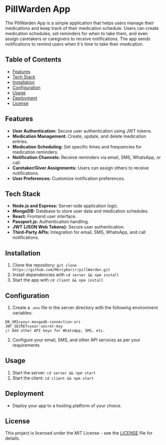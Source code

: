 # PillWarden App

The PillWarden App is a simple application that helps users manage their medications and keep track of their medication schedule. Users can create medication schedules, set reminders for when to take them, and even assign caretakers or caregivers to receive notifications. The app sends notifications to remind users when it's time to take their medication.

## Table of Contents

- [Features](#features)
- [Tech Stack](#tech-stack)
- [Installation](#installation)
- [Configuration](#configuration)
- [Usage](#usage)
- [Deployment](#deployment)
- [License](#license)

## Features

- **User Authentication:** Secure user authentication using JWT tokens.
- **Medication Management:** Create, update, and delete medication entries.
- **Medication Scheduling:** Set specific times and frequencies for medication reminders.
- **Notification Channels:** Receive reminders via email, SMS, WhatsApp, or call.
- **Caretaker/Giver Assignments:** Users can assign others to receive notifications.
- **User Preferences:** Customize notification preferences.

## Tech Stack

- **Node.js and Express:** Server-side application logic.
- **MongoDB:** Database to store user data and medication schedules.
- **React:** Frontend user interface.
- **Passport.js:** Authentication handling.
- **JWT (JSON Web Tokens):** Secure user authentication.
- **Third-Party APIs:** Integration for email, SMS, WhatsApp, and call notifications.

## Installation

1. Clone the repository: `git clone https://github.com/MercyKorir/pillWarden.git`
2. Install dependencies with `cd server && npm install`
3. Start the app with `cd client && npm install`

## Configuration

1. Create a `.env` file in the server directory with the following environment variables:

```env
DB_URI=your-mongodb-connection-uri
JWT_SECRET=your-secret-key
// Add other API keys for WhatsApp, SMS, etc.
```

2. Configure your email, SMS, and other API services as per your requirements

## Usage

1. Start the server: `cd server && npm start`
2. Start the client:  `cd client && npm start`

## Deployment

- Deploy your app to a hosting platform of your choice.


## License

This project is licensed under the MIT License - see the [LICENSE](LICENSE) file for details.
